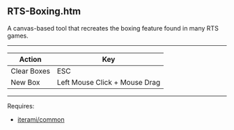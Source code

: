 RTS-Boxing.htm
--------------

A canvas-based tool that recreates the boxing feature found in many RTS games.

---

Action      | Key
------------|------------------------------
Clear Boxes | ESC
New Box     | Left Mouse Click + Mouse Drag

---

Requires:
* [iterami/common](https://github.com/iterami/common)
